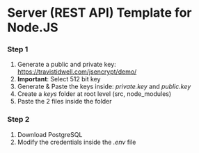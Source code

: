 # Server (REST API) Template for Node.JS


### Step 1
1. Generate a public and private key: https://travistidwell.com/jsencrypt/demo/
2. **Important**: Select 512 bit key
3. Generate & Paste the keys inside: *private.key* and *public.key*
4. Create a *keys* folder at root level (src, node_modules)
5. Paste the 2 files inside the folder


### Step 2
1. Download PostgreSQL
2. Modify the credentials inside the *.env* file

